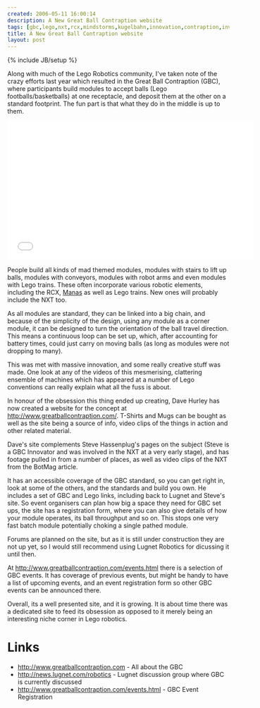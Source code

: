```yaml
---
created: 2006-05-11 16:00:14
description: A New Great Ball Contraption website
tags: [gbc,lego,nxt,rcx,mindstorms,kugelbahn,innovation,contraption,invention]
title: A New Great Ball Contraption website
layout: post
---
```

{% include JB/setup %}

 Along with much of the Lego Robotics community, I've taken note of the crazy efforts last year which resulted in the Great Ball Contraption (GBC), where participants build modules to accept balls (Lego footballs/basketballs) at one receptacle, and deposit them at the other on a standard footprint. The fun part is that what they do in the middle is up to them.

 <iframe width="560" height="315" src="//www.youtube.com/embed/rWd3vgLaA_M?rel=0" frameborder="0" allowfullscreen></iframe>

People build all kinds of mad themed modules, modules with stairs to lift up balls, modules with conveyors, modules with robot arms and even modules with Lego trains. These often incorporate various robotic elements, including the RCX, [Manas](/Lego+Manas) as well as Lego trains. New ones will probably include the NXT too.

As all modules are standard, they can be linked into a big chain, and because of the simplicity of the design, using any module as a corner module, it can be designed to turn the orientation of the ball travel direction. This means a continuous loop can be set up, which, after accounting for battery times, could just carry on moving balls (as long as modules were not dropping to many).

This was met with massive innovation, and some really creative stuff was made. One look at any of the videos of this mesmerising, clattering ensemble of machines which has appeared at a number of Lego conventions can really explain what all the fuss is about.

In honour of the obsession this thing ended up creating, Dave Hurley has now created a website for the concept at <http://www.greatballcontraption.com/>. T-Shirts and Mugs can be bought as well as the site being a source of info, video clips of the things in action and other related material.

Dave's site complements Steve Hassenplug's pages on the subject (Steve is a GBC Innovator and was involved in the NXT at a very early stage), and has footage pulled in from a number of places, as well as video clips of the NXT from the BotMag article.

It has an accessible coverage of the GBC standard, so you can get right in, look at some of the others, and the standards and build you own. He includes a set of GBC and Lego links, including back to Lugnet and Steve's site. So event organisers can plan how big a space they need for GBC set ups, the site has a registration form, where you can also give details of how your module operates, its ball throughput and so on. This stops one very fast batch module potentially choking a single pathed module.

Forums are planned on the site, but as it is still under construction they are not up yet, so I would still recommend using Lugnet Robotics for dicussing it until then.

At <http://www.greatballcontraption.com/events.html> there is a selection of GBC events. It has coverage of previous events, but might be handy to have a list of upcoming events, and an event registration form so other GBC events can be announced there.

Overall, its a well presented site, and it is growing. It is about time there was a dedicated site to feed its obsession as opposed to it merely being an interesting niche corner in Lego robotics.

# Links

* <http://www.greatballcontraption.com> - All about the GBC
* <http://news.lugnet.com/robotics> - Lugnet discussion group where GBC is currently discussed
* <http://www.greatballcontraption.com/events.html> - GBC Event Registration
